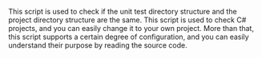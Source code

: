 This script is used to check if the unit test directory structure and the project directory structure are the same. This script is used to check C# projects, and you can easily change it to your own project. More than that, this script supports a certain degree of configuration, and you can easily understand their purpose by reading the source code.
